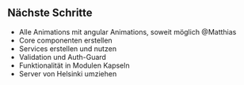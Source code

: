 ## Nächste Schritte

- Alle Animations mit angular Animations, soweit möglich @Matthias
- Core componenten erstellen
- Services erstellen und nutzen
- Validation und Auth-Guard
- Funktionalität in Modulen Kapseln
- Server von Helsinki umziehen
